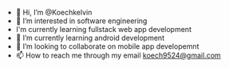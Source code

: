 - 👋 Hi, I’m @Koechkelvin
- 👀 I’m interested in software engineering
- I'm currently learning fullstack web app development
- 🌱 I’m currently learning android development
- 💞️ I’m looking to collaborate on mobile app developemnt
- 📫 How to reach me through my email koech9524@gmail.com

